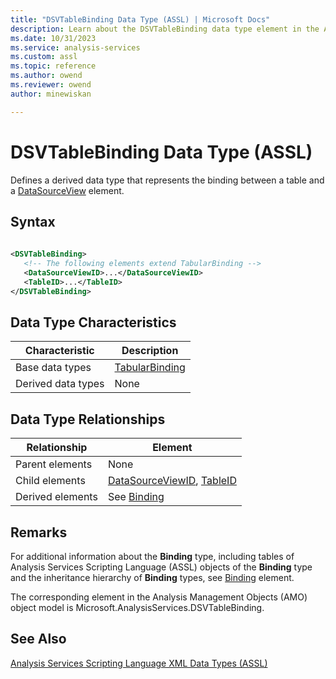 ```yaml
---
title: "DSVTableBinding Data Type (ASSL) | Microsoft Docs"
description: Learn about the DSVTableBinding data type element in the Analysis Services Scripting Language (ASSL) schema.
ms.date: 10/31/2023
ms.service: analysis-services
ms.custom: assl
ms.topic: reference
ms.author: owend
ms.reviewer: owend
author: minewiskan

---
```

# DSVTableBinding Data Type (ASSL)

  Defines a derived data type that represents the binding between a table and a [DataSourceView](../objects/datasourceview-element-assl.md) element.  
  
## Syntax  
  
```xml  
  
<DSVTableBinding>  
   <!-- The following elements extend TabularBinding -->  
   <DataSourceViewID>...</DataSourceViewID>  
   <TableID>...</TableID>  
</DSVTableBinding>  
```  
  
## Data Type Characteristics  
  
|Characteristic|Description|  
|--------------------|-----------------|  
|Base data types|[TabularBinding](tabularbinding-data-type-assl.md)|  
|Derived data types|None|  
  
## Data Type Relationships  
  
|Relationship|Element|  
|------------------|-------------|  
|Parent elements|None|  
|Child elements|[DataSourceViewID](../properties/datasourceviewid-element-assl.md), [TableID](../properties/tableid-element-assl.md)|  
|Derived elements|See [Binding](binding-data-type-assl.md)|  
  
## Remarks  
 For additional information about the **Binding** type, including tables of Analysis Services Scripting Language (ASSL) objects of the **Binding** type and the inheritance hierarchy of **Binding** types, see [Binding](binding-data-type-assl.md) element.  
  
 The corresponding element in the Analysis Management Objects (AMO) object model is Microsoft.AnalysisServices.DSVTableBinding.  
  
## See Also  
 [Analysis Services Scripting Language XML Data Types &#40;ASSL&#41;](analysis-services-scripting-language-xml-data-types-assl.md)  
  
  

